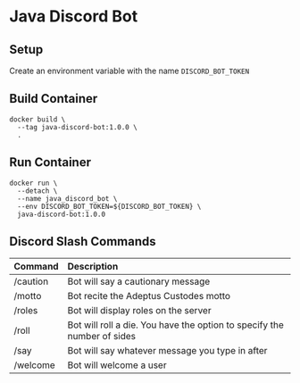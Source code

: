 # Java Discord Bot

## Setup
Create an environment variable with the name `DISCORD_BOT_TOKEN`

## Build Container
```shell
docker build \
  --tag java-discord-bot:1.0.0 \
  .
```

## Run Container
```shell
docker run \
  --detach \
  --name java_discord_bot \
  --env DISCORD_BOT_TOKEN=${DISCORD_BOT_TOKEN} \
  java-discord-bot:1.0.0
```

## Discord Slash Commands
| Command  | Description                                                              |
|:---------|:-------------------------------------------------------------------------|
| /caution | Bot will say a cautionary message                                        | 
| /motto   | Bot recite the Adeptus Custodes motto                                    |
| /roles   | Bot will display roles on the server                                     | 
| /roll    | Bot will roll a die. You have the option to specify the number of sides  |
| /say     | Bot will say whatever message you type in after                          |
| /welcome | Bot will welcome a user                                                  |
